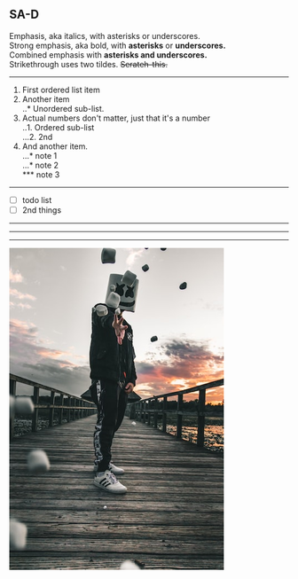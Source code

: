 ## SA-D

Emphasis, aka italics, with asterisks or underscores.  
Strong emphasis, aka bold, with **asterisks** or **underscores.**  
Combined emphasis with **asterisks and underscores.**  
Strikethrough uses two tildes. ~~Serateh-this.~~  

---

1. First ordered list item  
2. Another item  
  ‥* Unordered sub-list.  
3. Actual numbers don't matter, just that it's a number  
  ‥1. Ordered sub-list  
  …2. 2nd  
4. And another item.  
  …*  note 1  
  …*  note 2  
  *** note 3  

---

- [ ] todo list  
- [ ] 2nd things  

---

---

---




![nkust](nkust.png "高科大")
